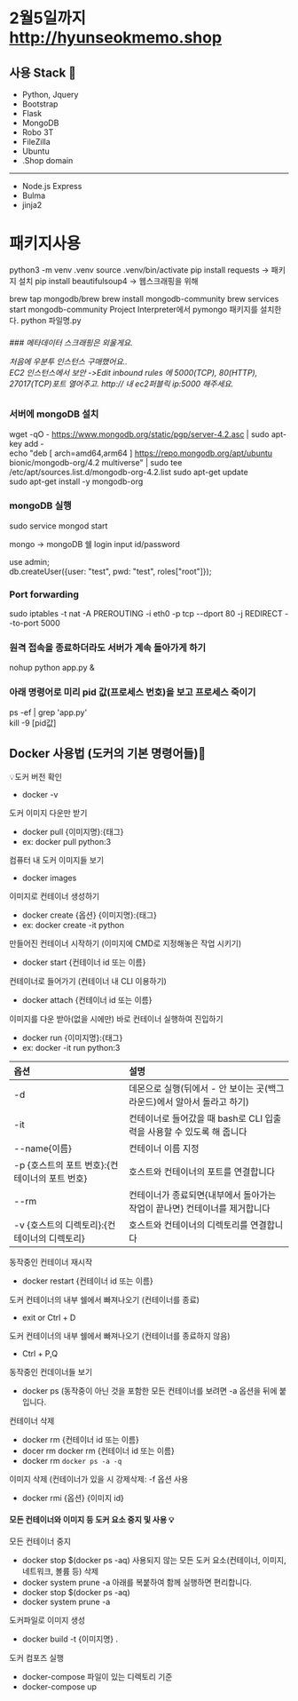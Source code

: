 # 2월5일까지 http://hyunseokmemo.shop  

## 사용 Stack :stars:
- Python, Jquery
- Bootstrap
- Flask
- MongoDB
- Robo 3T
- FileZilla
- Ubuntu
- .Shop domain
---
- Node.js Express
- Bulma
- jinja2
# 패키지사용

python3 -m venv .venv
source .venv/bin/activate
pip install requests  -> 패키지 설치
pip install beautifulsoup4 -> 웹스크래핑을 위해

brew tap mongodb/brew
brew install mongodb-community
brew services start mongodb-community
Project Interpreter에서 pymongo 패키지를 설치한다.
python 파일명.py

<h6 기본적으로 Flask 서버를 만들 때는 항상 프로젝트 폴더 안에 static, templates 폴더와 app.py를 만들고 시작합시다 >
### 메타데이터 스크래핑은 외울게요.

처음에 우분투 인스턴스 구매했어요..  
EC2 인스턴스에서 보안 ->Edit inbound rules 에 5000(TCP), 80(HTTP), 27017(TCP)포트 열어주고. 
http:// 내 ec2퍼블릭 ip:5000 해주세요. 

### 서버에 mongoDB 설치

wget -qO - https://www.mongodb.org/static/pgp/server-4.2.asc | sudo apt-key add -  
echo "deb [ arch=amd64,arm64 ] https://repo.mongodb.org/apt/ubuntu bionic/mongodb-org/4.2 multiverse" | sudo tee /etc/apt/sources.list.d/mongodb-org-4.2.list
sudo apt-get update  
sudo apt-get install -y mongodb-org

### mongoDB 실행
sudo service mongod start

mongo     -> mongoDB 쉘 login 
input id/password  

use admin;  
db.createUser({user: "test", pwd: "test", roles["root"]});  

### Port forwarding
sudo iptables -t nat -A PREROUTING -i eth0 -p tcp --dport 80 -j REDIRECT --to-port 5000

### 원격 접속을 종료하더라도 서버가 계속 돌아가게 하기  
nohup python app.py &  

### 아래 명령어로 미리 pid 값(프로세스 번호)을 보고 프로세스 죽이기
ps -ef | grep 'app.py'  
kill -9 [pid값]

## Docker 사용법 (도커의 기본 명령어들):whale:

 :bulb:도커 버전 확인  
- docker -v

도커 이미지 다운만 받기
- docker pull {이미지명}:{태그}
- ex: docker pull python:3

컴퓨터 내 도커 이미지들 보기
- docker images

이미지로 컨테이너 생성하기
- docker create {옵션} {이미지명}:{태그}
- ex: docker create -it python

만들어진 컨테이너 시작하기 (이미지에 CMD로 지정해놓은 작업 시키기)
- docker start {컨테이너 id 또는 이름}

컨테이너로 들어가기 (컨테이너 내 CLI 이용하기)
- docker attach {컨테이너 id 또는 이름}

이미지를 다운 받아(없을 시에만) 바로 컨테이너 실행하여 진입하기
- docker run {이미지명}:{태그}
- ex: docker -it run python:3

|옵션|설명|
|:---|:---|
|-d|데몬으로 실행(뒤에서 - 안 보이는 곳(백그라운드)에서 알아서 돌라고 하기)|
|-it|컨테이너로 들어갔을 때 bash로 CLI 입출력을 사용할 수 있도록 해 줍니다|
|--name{이름}|컨테이너 이름 지정|
|-p {호스트의 포트 번호}:{컨테이너의 포트 번호}|호스트와 컨테이너의 포트를 연결합니다|
|--rm|컨테이너가 종료되면{내부에서 돌아가는 작업이 끝나면} 컨테이너를 제거합니다|
|-v {호스트의 디렉토리}:{컨테이너의 디렉토리}|호스트와 컨테이너의 디렉토리를 연결합니다

동작중인 컨테이너 재시작
- docker restart {컨테이너 id 또는 이름}

도커 컨테이너의 내부 쉘에서 빠져나오기 (컨테이너를 종료)
- exit or Ctrl + D

도커 컨테이너의 내부 쉘에서 빠져나오기 (컨테이너를 종료하지 않음)
- Ctrl + P,Q

동작중인 컨데이너들 보기
- docker ps (동작중이 아닌 것을 포함한 모든 컨테이너를 보려면 -a 옵션을 뒤에 붙입니다.

컨테이너 삭제
- docker rm {컨테이너 id 또는 이름}
- docer rm docker rm {컨테이너 id 또는 이름}
- docker rm `docker ps -a -q`

이미지 삭제 (컨테이너가 있을 시 강제삭제: -f 옵션 사용
- docker rmi {옵션} {이미지 id} 

#### 모든 컨테이너와 이미지 등 도커 요소 중지 및 사용  :bulb:
모든 컨테이너 중지
- docker stop $(docker ps -aq)
사용되지 않는 모든 도커 요소(컨테이너, 이미지, 네트워크, 볼륨 등) 삭제
- docker system prune -a
아래를 복붙하여 함께 실행하면 편리합니다.
- docker stop $(docker ps -aq)
- docker system prune -a

도커파일로 이미지 생성
- docker build -t {이미지명} .

도커 컴포즈 실행
- docker-compose 파일이 있는 디렉토리 기준
- docker-compose up
